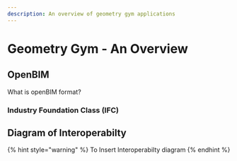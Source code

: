 ```yaml
---
description: An overview of geometry gym applications
---
```


# Geometry Gym - An Overview

## OpenBIM

What is openBIM format?

### Industry Foundation Class \(IFC\)

## Diagram of Interoperabilty

{% hint style="warning" %}
To Insert Interoperabilty diagram
{% endhint %}





